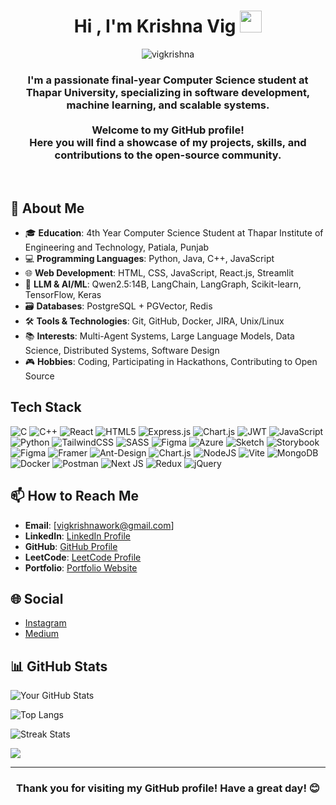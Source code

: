
<h1 align="center">Hi , I'm Krishna Vig <img src="https://media.giphy.com/media/hvRJCLFzcasrR4ia7z/giphy.gif" width="35"></h1>
<p align="center"> <img src="https://komarev.com/ghpvc/?username=vigkrishna&label=Profile%20views&color=0e75b6&style=flat" alt="vigkrishna" /> </p>
<!-- <p align="center">
  <a href="https://github.com/DenverCoder1/readme-typing-svg"><img src="https://readme-typing-svg.herokuapp.com?lines=Computer+Science+Student;Full+Stack+Web+Developer;Always%20learning%20new%20things&center=true&width=500&height=50"></a>
</p> -->
<!-- <hr/> -->
<h3 align="center">
  I'm a passionate final-year Computer Science student at Thapar University, specializing in software development, machine learning, and scalable systems.<br><br> Welcome to my GitHub profile! <br>Here you will find a showcase of my projects, skills, and contributions to the open-source community.</h4>
<br>



## 🚀 About Me

- 🎓 **Education**: 4th Year Computer Science Student at Thapar Institute of Engineering and Technology, Patiala, Punjab  
- 💻 **Programming Languages**: Python, Java, C++, JavaScript  
- 🌐 **Web Development**: HTML, CSS, JavaScript, React.js, Streamlit  
- 🤖 **LLM & AI/ML**: Qwen2.5:14B, LangChain, LangGraph, Scikit-learn, TensorFlow, Keras  
- 🗃️ **Databases**: PostgreSQL + PGVector, Redis  
- 🛠 **Tools & Technologies**: Git, GitHub, Docker, JIRA, Unix/Linux  
- 📚 **Interests**: Multi-Agent Systems, Large Language Models, Data Science, Distributed Systems, Software Design  
- 🎮 **Hobbies**: Coding, Participating in Hackathons, Contributing to Open Source




## Tech Stack
![C](https://img.shields.io/badge/c-%2300599C.svg?style=for-the-badge&logo=c&logoColor=white) ![C++](https://img.shields.io/badge/c++-%2300599C.svg?style=for-the-badge&logo=c%2B%2B&logoColor=white) ![React](https://img.shields.io/badge/react-%2320232a.svg?style=for-the-badge&logo=react&logoColor=%2361DAFB) ![HTML5](https://img.shields.io/badge/html5-%23E34F26.svg?style=for-the-badge&logo=html5&logoColor=white) ![Express.js](https://img.shields.io/badge/express.js-%23404d59.svg?style=for-the-badge&logo=express&logoColor=%2361DAFB) ![Chart.js](https://img.shields.io/badge/chart.js-F5788D.svg?style=for-the-badge&logo=chart.js&logoColor=white) ![JWT](https://img.shields.io/badge/JWT-black?style=for-the-badge&logo=JSON%20web%20tokens) ![JavaScript](https://img.shields.io/badge/javascript-%23323330.svg?style=for-the-badge&logo=javascript&logoColor=%23F7DF1E) ![Python](https://img.shields.io/badge/python-3670A0?style=for-the-badge&logo=python&logoColor=ffdd54) ![TailwindCSS](https://img.shields.io/badge/tailwindcss-%2338B2AC.svg?style=for-the-badge&logo=tailwind-css&logoColor=white) ![SASS](https://img.shields.io/badge/SASS-hotpink.svg?style=for-the-badge&logo=SASS&logoColor=white) ![Figma](https://img.shields.io/badge/figma-%23F24E1E.svg?style=for-the-badge&logo=figma&logoColor=white) ![Azure](https://img.shields.io/badge/azure-%230072C6.svg?style=for-the-badge&logo=microsoftazure&logoColor=white) ![Sketch](https://img.shields.io/badge/Sketch-FFB387?style=for-the-badge&logo=sketch&logoColor=black) ![Storybook](https://img.shields.io/badge/-Storybook-FF4785?style=for-the-badge&logo=storybook&logoColor=white) ![Figma](https://img.shields.io/badge/figma-%23F24E1E.svg?style=for-the-badge&logo=figma&logoColor=white) ![Framer](https://img.shields.io/badge/Framer-black?style=for-the-badge&logo=framer&logoColor=blue) ![Ant-Design](https://img.shields.io/badge/-AntDesign-%230170FE?style=for-the-badge&logo=ant-design&logoColor=white) ![Chart.js](https://img.shields.io/badge/chart.js-F5788D.svg?style=for-the-badge&logo=chart.js&logoColor=white) ![NodeJS](https://img.shields.io/badge/node.js-6DA55F?style=for-the-badge&logo=node.js&logoColor=white) ![Vite](https://img.shields.io/badge/vite-%23646CFF.svg?style=for-the-badge&logo=vite&logoColor=white) ![MongoDB](https://img.shields.io/badge/MongoDB-%234ea94b.svg?style=for-the-badge&logo=mongodb&logoColor=white) ![Docker](https://img.shields.io/badge/docker-%230db7ed.svg?style=for-the-badge&logo=docker&logoColor=white) ![Postman](https://img.shields.io/badge/Postman-FF6C37?style=for-the-badge&logo=postman&logoColor=white) ![Next JS](https://img.shields.io/badge/Next-black?style=for-the-badge&logo=next.js&logoColor=white) ![Redux](https://img.shields.io/badge/redux-%23593d88.svg?style=for-the-badge&logo=redux&logoColor=white) ![jQuery](https://img.shields.io/badge/jquery-%230769AD.svg?style=for-the-badge&logo=jquery&logoColor=white)


## 📫 How to Reach Me

- **Email**: [vigkrishnawork@gmail.com]
- **LinkedIn**: [LinkedIn Profile](https://www.linkedin.com/in/krishna-vig-300304kv)
- **GitHub**: [GitHub Profile](https://github.com/vigkrishna)
- **LeetCode**: [LeetCode Profile](https://leetcode.com/TheMindfulMavenKV/)
- **Portfolio**: [Portfolio Website](https://vigkrishna.netlify.app/)

## 🌐 Social

- [Instagram](https://www.instagram.com/vigkrishna)
- [Medium](https://medium.com/@vigkrishna)


## 📊 GitHub Stats

![Your GitHub Stats](https://github-readme-stats.vercel.app/api?username=vigkrishna&show_icons=true&theme=radical)

![Top Langs](https://github-readme-stats.vercel.app/api/top-langs/?username=vigkrishna&layout=compact&theme=radical)

![Streak Stats](https://github-readme-streak-stats.herokuapp.com/?user=vigkrishna&theme=radical)

![](https://github-profile-trophy.vercel.app/?username=vigkrishna&theme=onedark&no-frame=false&no-bg=false&margin-w=4)



<hr/>

<h3 align="center">Thank you for visiting my GitHub profile! Have a great day! 😊</h3>








